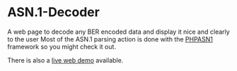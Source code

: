 ASN.1-Decoder
=============

A web page to decode any BER encoded data and display it nice and clearly to the user
Most of the ASN.1 parsing action is done with the [PHPASN1](https://github.com/FGrosse/PHPASN1) framework so you might check it out.

There is also a [live web demo](http://corvespace.de/asn1/) available.